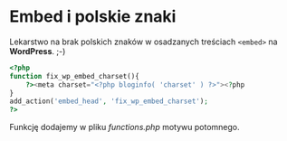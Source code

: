 # Embed i polskie znaki

Lekarstwo na brak polskich znaków w osadzanych treściach `<embed>` na **WordPress**. ;-)

```php
<?php
function fix_wp_embed_charset(){
    ?><meta charset="<?php bloginfo( 'charset' ) ?>"><?php
}
add_action('embed_head', 'fix_wp_embed_charset');
?>
```

Funkcję dodajemy w pliku _functions.php_ motywu potomnego.
